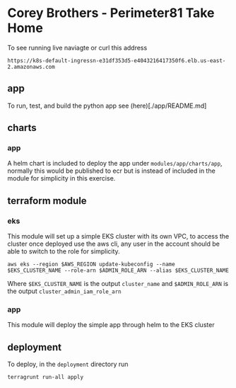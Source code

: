 # Corey Brothers - Perimeter81 Take Home

To see running live naviagte or curl this address
```
https://k8s-default-ingressn-e31df353d5-e4043216417350f6.elb.us-east-2.amazonaws.com
```

## app

To run, test, and build the python app see (here)[./app/README.md]

## charts

### app

A helm chart is included to deploy the app under `modules/app/charts/app`,
normally this would be published to ecr but is instead of included in the module
for simplicity in this exercise.

## terraform module

### eks

This module will set up a simple EKS cluster with its own VPC, to access the cluster once deployed
use the aws cli, any user in the account should be able to switch to the role for simplicity.
```
aws eks --region $AWS_REGION update-kubeconfig --name $EKS_CLUSTER_NAME --role-arn $ADMIN_ROLE_ARN --alias $EKS_CLUSTER_NAME
```
Where `$EKS_CLUSTER_NAME` is the output `cluster_name` and `$ADMIN_ROLE_ARN` is the output `cluster_admin_iam_role_arn`

### app

This module will deploy the simple app through helm to the EKS cluster

## deployment

To deploy, in the `deployment` directory run
```
terragrunt run-all apply
```
